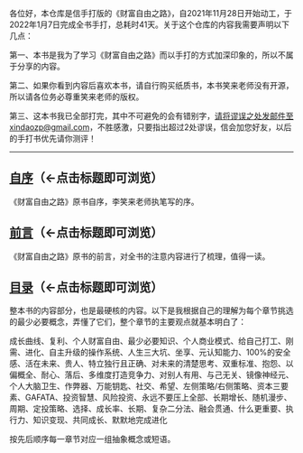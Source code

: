 各位好，本仓库是信手打版的《财富自由之路》，自2021年11月28日开始动工，于2022年1月7日完成全书手打，总耗时41天。关于这个仓库的内容我需要声明以下几点：

第一、本书是我为了学习《财富自由之路》而以手打的方式加深印象的，所以不属于分享的内容。

第二、如果你看到内容后喜欢本书，请自行购买纸质书，本书笑来老师没有开源，所以请各位务必尊重笑来老师的版权。

第三、这本书我已全部打完，其中不可避免的会有错别字，请将谬误之处发邮件至xindaozp@gmail.com，不胜感激，只要指出超过2处谬误，信会加您好友，以后的手打书优先请你测评！

----

## [自序](/order.md)（←点击标题即可浏览）

《财富自由之路》原书自序，李笑来老师执笔写的序。

## [前言](/preface.md)（←点击标题即可浏览）

《财富自由之路》原书的前言，对全书的注意内容进行了梳理，值得一读。

## [目录](/menu.md)（←点击标题即可浏览）

整本书的内容部分，也是最硬核的内容。以下是我根据自己的理解为每个章节挑选的最少必要概念，弄懂了它们，整个章节的主要观点就基本明白了：

成长曲线、复利、个人财富自由、最少必要知识、个人商业模式、给自己打工、刚需、进化、自主升级的操作系统、人生三大坑、坐享、元认知能力、100%的安全感、活在未来、贵人、特立独行且正确、对未来的清楚思考、双重标准、抱怨、以偏概全、耐心、落后、多维度打造竞争力、对别人有用、与己无关、镜像神经元、个人大脑卫生、作弊器、万能钥匙、社交、希望、左侧策略/右侧策略、资本三要素、GAFATA、投资智慧、风险投资、永远不要压上全部、长期增长、随机漫步、周期、定投策略、选择、成长率、长期、复杂二分法、融会贯通、什么更重要、执行力、知识变现、共同成长、默默地完成进化

按先后顺序每一章节对应一组抽象概念或短语。
